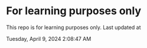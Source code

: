 # For learning purposes only
This repo is for learning purposes only.
Last updated at

Tuesday, April 9, 2024 2:08:47 AM

